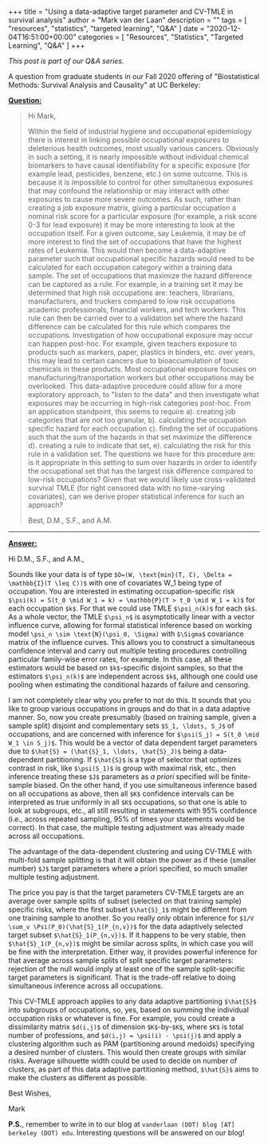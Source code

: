 +++
title = "Using a data-adaptive target parameter and CV-TMLE in survival analysis"
author = "Mark van der Laan"
description = ""
tags = [
    "resources",
    "statistics",
    "targeted learning",
    "Q&A"
]
date = "2020-12-04T16:51:00+00:00"
categories = [
    "Resources",
    "Statistics",
    "Targeted Learning",
    "Q&A"
]
+++

_This post is part of our Q&A series._

A question from graduate students in our Fall 2020 offering of "Biostatistical
Methods: Survival Analysis and Causality" at UC Berkeley:

<u>**Question:**</u>

> Hi Mark,
>
> Within the field of industrial hygiene and occupational epidemiology there is
> interest in linking possible occupational exposures to deleterious health
> outcomes, most usually various cancers. Obviously in such a setting, it is
> nearly impossible without individual chemical biomarkers to have causal
> identifiability for a specific exposure (for example lead, pesticides,
> benzene, etc.) on some outcome. This is because it is impossible to control
> for other simultaneous exposures that may confound the relationship or may
> interact with other exposures to cause more severe outcomes. As such, rather
> than creating a job exposure matrix, giving a particular occupation a nominal
> risk score for a particular exposure (for example, a risk score 0-3 for lead
> exposure) it may be more interesting to look at the occupation itself. For a
> given outcome, say Leukemia, it may be of more interest to find the set of
> occupations that have the highest rates of Leukemia. This would then become a
> data-adaptive parameter such that occupational specific hazards would need to
> be calculated for each occupation category within a training data sample. The
> set of occupations that maximize the hazard difference can be captured as a
> rule. For example, in a training set it may be determined that high risk
> occupations are: teachers, librarians, manufacturers, and truckers compared to
> low risk occupations academic professionals, financial workers, and tech
> workers.  This rule can then be carried over to a validation set where the
> hazard difference can be calculated for this rule which compares the
> occupations. Investigation of how occupational exposure may occur can happen
> post-hoc. For example, given teachers exposure to products such as markers,
> paper, plastics in binders, etc. over years, this may lead to certain cancers
> due to bioaccumulation of toxic chemicals in these products. Most occupational
> exposure focuses on manufacturing/transportation workers but other occupations
> may be overlooked. This data-adaptive procedure could allow for a more
> exploratory approach, to "listen to the data" and then investigate what
> exposures may be occurring in high-risk categories post-hoc. From an
> application standpoint, this seems to require
> a). creating job categories that are not too granular,
> b). calculating the occupation specific hazard for each occupation
> c). finding the set of occupations such that the sum of the hazards in that
>     set maximize the difference
> d). creating a rule to indicate that set,
> e). calculating the risk for this rule in a validation set.
> The questions we have for this procedure are: is it appropriate in this
> setting to sum over hazards in order to identify the occupational set that has
> the largest risk difference compared to low-risk occupations? Given that we
> would likely use cross-validated survival TMLE (for right censored data with
> no time-varying covariates), can we derive proper statistical inference for
> such an approach?
>
> Best,
> D.M., S.F., and A.M.

---

<u>**Answer:**</u>


Hi D.M., S.F., and A.M.,

Sounds like your data is of type `$O=(W, \text{min}(T, C), \Delta =
\mathbb{I}(T \leq C))$` with one of covariates W_1 being type of occupation. You
are interested in estimating occupation-specific risk `$\psi(k) = S(t_0 \mid
W_1 = k) = \mathbb{P}(T > t_0 \mid W_1 = k)$` for each occupation `$k$`. For
that we could use TMLE `$\psi_n(k)$` for each `$k$`. As a whole vector, the TMLE
`$\psi_n$` is asymptotically linear with a vector influence curve, allowing for
formal statistical inference based on working model `\psi_n \sim
\text{N}(\psi_0, \Sigma)` with `$\Sigma$` covariance matrix of the influence
curves. This allows you to construct a simultaneous confidence interval and
carry out multiple testing procedures controlling particular family-wise error
rates, for example. In this case, all these estimators would be based on
`$k$`-specific disjoint samples, so that the estimators `$\psi_n(k)$` are
independent across `$k$`, although one could use pooling when estimating the
conditional hazards of failure and censoring.

I am not completely clear why you prefer to not do this. It sounds that you like
to group various occupations in groups and do that in a data adaptive manner.
So, now you create presumably (based on training sample, given a sample split)
disjoint and complementary sets `$S_1, \ldots, S_J$` of occupations, and are
concerned with inference for `$\psi(S_j) = S(t_0 \mid W_1 \in S_j)$`. This would
be a vector of data dependent target parameters due to `$\hat{S} = (\hat{S}_1,
\ldots, \hat{S}_J)$` being a data-dependent partitioning. If `$\hat{S}$` is
a type of selector that optimizes contrast in risk, like `$\psi(S_1)$` is group
with maximal risk, etc., then inference treating these `$J$` parameters as _a
priori_ specified will be finite-sample biased. On the other hand, if you use
simultaneous inference based on all occupations as above, then all `$K$`
confidence intervals can be interpreted as true uniformly in all `$K$`
occupations, so that one is able to look at subgroups, etc., all still resulting
in statements with 95% confidence (i.e., across repeated sampling, 95% of times
your statements would be correct). In that case, the multiple testing adjustment
was already made across all occupations.

The advantage of the data-dependent clustering and using CV-TMLE with multi-fold
sample splitting is that it will obtain the power as if these (smaller number)
`$J$` target parameters where a priori specified, so much smaller multiple
testing adjustment.

The price you pay is that the target parameters CV-TMLE targets are an average
over sample splits of subset (selected on that training sample) specific risks,
where the first subset `$\hat{S}_1$` might be different from one training sample to
another. So you really only obtain inference for `$1/V \sum_v
\Psi(P_0)(\hat{S}_1(P_{n,v})$` for the data adaptively selected target subset
`$\hat{S}_1(P_{n,v})$`. If it happens to be very stable, then
`$\hat{S}_1(P_{n,v})$` might be similar across splits, in which case you will be
fine with the interpretation. Either way, it provides powerful inference for
that average across sample splits of split specific target parameters: rejection
of the null would imply at least one of the sample split-specific target
parameters is significant. That is the trade-off relative to doing simultaneous
inference across all occupations.

This CV-TMLE approach applies to any data adaptive partitioning `$\hat{S}$` into
subgroups of occupations, so, yes, based on summing the individual occupation
risks or whatever is fine. For example, you could create a dissimilarity matrix
`$d(i,j)$` of dimension `$K$`-by-`$K$`, where `$K$` is total number of
professions, and `$d(i,j) = \psi(i) - \psi(j)$` and apply a clustering algorithm
such as PAM (partitioning around medoids) specifying a desired number of
clusters. This would then create groups with similar risks. Average silhouette
width could be used to decide on number of clusters, as part of this data
adaptive partitioning method, `$\hat{S}$` aims to make the clusters as different
as possible.

Best Wishes,

Mark

__P.S.__, remember to write in to our blog at `vanderlaan (DOT) blog [AT]
berkeley (DOT) edu`. Interesting questions will be answered on our blog!

